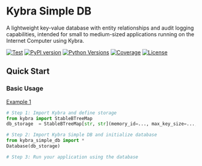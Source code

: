 # Kybra Simple DB

A lightweight key-value database with entity relationships and audit logging capabilities, intended for small to medium-sized applications running on the Internet Computer using Kybra.

[![Test](https://github.com/smart-social-contracts/kybra-simple-db/actions/workflows/test.yml/badge.svg)](https://github.com/smart-social-contracts/kybra-simple-db/actions/workflows/test.yml)
[![PyPI version](https://badge.fury.io/py/kybra-simple-db.svg)](https://badge.fury.io/py/kybra-simple-db)
[![Python Versions](https://img.shields.io/pypi/pyversions/kybra-simple-db.svg)](https://pypi.org/project/kybra-simple-db/)
[![Coverage](https://codecov.io/gh/smart-social-contracts/kybra-simple-db/branch/main/graph/badge.svg)](https://codecov.io/gh/smart-social-contracts/kybra-simple-db)
[![License](https://img.shields.io/github/license/smart-social-contracts/kybra-simple-db.svg)](https://github.com/smart-social-contracts/kybra-simple-db/blob/main/LICENSE)

## Quick Start

### Basic Usage

[Example 1](./tests/src/tests/test_1.py)

```python
# Step 1: Import Kybra and define storage
from kybra import StableBTreeMap
db_storage  = StableBTreeMap[str, str](memory_id=..., max_key_size=..., max_value_size=...)

# Step 2: Import Kybra Simple DB and initialize database
from kybra_simple_db import *
Database(db_storage)

# Step 3: Run your application using the database
```
